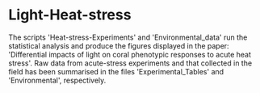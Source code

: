 # Light-Heat-stress

The scripts 'Heat-stress-Experiments' and 'Environmental_data' run the statistical analysis and produce the figures displayed in the paper: 'Differential impacts of light on coral phenotypic responses to acute heat stress'. Raw data from acute-stress experiments and that collected in the field has been summarised in the files 'Experimental_Tables' and 'Environmental', respectively. 
